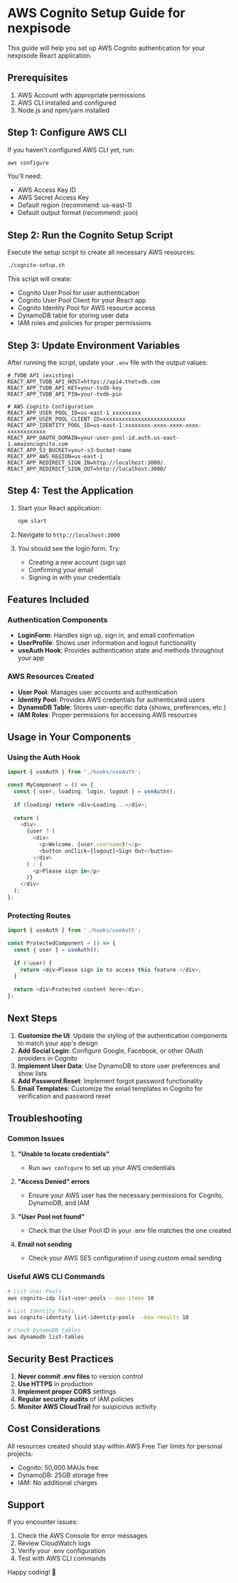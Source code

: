 # AWS Cognito Setup Guide for nexpisode

This guide will help you set up AWS Cognito authentication for your nexpisode React application.

## Prerequisites

1. AWS Account with appropriate permissions
2. AWS CLI installed and configured
3. Node.js and npm/yarn installed

## Step 1: Configure AWS CLI

If you haven't configured AWS CLI yet, run:

```bash
aws configure
```

You'll need:
- AWS Access Key ID
- AWS Secret Access Key
- Default region (recommend: us-east-1)
- Default output format (recommend: json)

## Step 2: Run the Cognito Setup Script

Execute the setup script to create all necessary AWS resources:

```bash
./cognito-setup.sh
```

This script will create:
- Cognito User Pool for user authentication
- Cognito User Pool Client for your React app
- Cognito Identity Pool for AWS resource access
- DynamoDB table for storing user data
- IAM roles and policies for proper permissions

## Step 3: Update Environment Variables

After running the script, update your `.env` file with the output values:

```env
# TVDB API (existing)
REACT_APP_TVDB_API_HOST=https://api4.thetvdb.com
REACT_APP_TVDB_API_KEY=your-tvdb-key
REACT_APP_TVDB_API_PIN=your-tvdb-pin

# AWS Cognito Configuration
REACT_APP_USER_POOL_ID=us-east-1_xxxxxxxxx
REACT_APP_USER_POOL_CLIENT_ID=xxxxxxxxxxxxxxxxxxxxxxxxxx
REACT_APP_IDENTITY_POOL_ID=us-east-1:xxxxxxxx-xxxx-xxxx-xxxx-xxxxxxxxxxxx
REACT_APP_OAUTH_DOMAIN=your-user-pool-id.auth.us-east-1.amazoncognito.com
REACT_APP_S3_BUCKET=your-s3-bucket-name
REACT_APP_AWS_REGION=us-east-1
REACT_APP_REDIRECT_SIGN_IN=http://localhost:3000/
REACT_APP_REDIRECT_SIGN_OUT=http://localhost:3000/
```

## Step 4: Test the Application

1. Start your React application:
   ```bash
   npm start
   ```

2. Navigate to `http://localhost:3000`

3. You should see the login form. Try:
   - Creating a new account (sign up)
   - Confirming your email
   - Signing in with your credentials

## Features Included

### Authentication Components
- **LoginForm**: Handles sign up, sign in, and email confirmation
- **UserProfile**: Shows user information and logout functionality
- **useAuth Hook**: Provides authentication state and methods throughout your app

### AWS Resources Created
- **User Pool**: Manages user accounts and authentication
- **Identity Pool**: Provides AWS credentials for authenticated users
- **DynamoDB Table**: Stores user-specific data (shows, preferences, etc.)
- **IAM Roles**: Proper permissions for accessing AWS resources

## Usage in Your Components

### Using the Auth Hook

```javascript
import { useAuth } from './hooks/useAuth';

const MyComponent = () => {
  const { user, loading, login, logout } = useAuth();
  
  if (loading) return <div>Loading...</div>;
  
  return (
    <div>
      {user ? (
        <div>
          <p>Welcome, {user.username}!</p>
          <button onClick={logout}>Sign Out</button>
        </div>
      ) : (
        <p>Please sign in</p>
      )}
    </div>
  );
};
```

### Protecting Routes

```javascript
import { useAuth } from './hooks/useAuth';

const ProtectedComponent = () => {
  const { user } = useAuth();
  
  if (!user) {
    return <div>Please sign in to access this feature.</div>;
  }
  
  return <div>Protected content here</div>;
};
```

## Next Steps

1. **Customize the UI**: Update the styling of the authentication components to match your app's design
2. **Add Social Login**: Configure Google, Facebook, or other OAuth providers in Cognito
3. **Implement User Data**: Use DynamoDB to store user preferences and show lists
4. **Add Password Reset**: Implement forgot password functionality
5. **Email Templates**: Customize the email templates in Cognito for verification and password reset

## Troubleshooting

### Common Issues

1. **"Unable to locate credentials"**
   - Run `aws configure` to set up your AWS credentials

2. **"Access Denied" errors**
   - Ensure your AWS user has the necessary permissions for Cognito, DynamoDB, and IAM

3. **"User Pool not found"**
   - Check that the User Pool ID in your .env file matches the one created

4. **Email not sending**
   - Check your AWS SES configuration if using custom email sending

### Useful AWS CLI Commands

```bash
# List User Pools
aws cognito-idp list-user-pools --max-items 10

# List Identity Pools
aws cognito-identity list-identity-pools --max-results 10

# Check DynamoDB tables
aws dynamodb list-tables
```

## Security Best Practices

1. **Never commit .env files** to version control
2. **Use HTTPS** in production
3. **Implement proper CORS** settings
4. **Regular security audits** of IAM policies
5. **Monitor AWS CloudTrail** for suspicious activity

## Cost Considerations

All resources created should stay within AWS Free Tier limits for personal projects:
- Cognito: 50,000 MAUs free
- DynamoDB: 25GB storage free
- IAM: No additional charges

## Support

If you encounter issues:
1. Check the AWS Console for error messages
2. Review CloudWatch logs
3. Verify your .env configuration
4. Test with AWS CLI commands

Happy coding! 🚀
